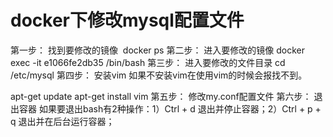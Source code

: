 # docker下修改mysql配置文件


第一步： 找到要修改的镜像
 docker ps
第二步： 进入要修改的镜像
docker exec -it e1066fe2db35 /bin/bash
第三步： 进入要修改的文件目录
cd /etc/mysql
第四步： 安装vim
如果不安装vim在使用vim的时候会报找不到。

apt-get update
apt-get install vim
第五步： 修改my.conf配置文件
第六步： 退出容器
如果要退出bash有2种操作：1）Ctrl + d 退出并停止容器；2）Ctrl + p + q 退出并在后台运行容器；

